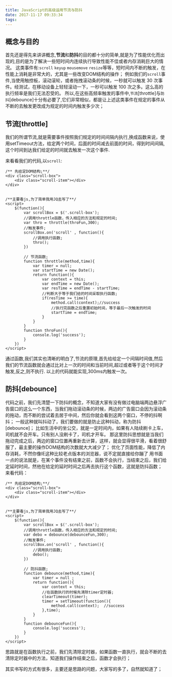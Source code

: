 ```yaml
---
title: JavaScript的高级运用节流与防抖
date: 2017-11-17 09:33:34
tags:
---
```




## 概念与目的
首先还是得先来讲讲概念,**节流**和**防抖**的目的都十分的简单,就是为了性能优化而出现的,目的是为了解决一些短时间内连续执行导致性能不佳或者内存消耗巨大的情况。
这类事件有:`scroll` `keyup` `mousemove` `resize`等等，短时间内不断的触发，在性能上消耗是非常大的，尤其是一些改变DOM结构的操作；
例如我们的`scroll`事件,当使用触控板，滚动滚轮，或者拖拽滚动条的时候，一秒就可以触发 30 次事件。经测试，在移动设备上轻轻滚动一下，一秒可以触发 100 次之多。这么高的执行频率是我们无法忍受的。
所以,在这些高频率触发的事件中,`节流`[throttle]与`防抖`[debounce]十分有必要了,它们非常相似，都是让上述这类事件在规定的事件从不断的去触发更改成为规定的时间内触发多少次；



## 节流[throttle]

我们的所谓节流,就是需要事件按照我们规定的时间间隔内执行,换成函数来说，使用setTimeout方法，给定两个时间，后面的时间减去前面的时间，得到时间间隔,这个时间到达我们给定的时间就去触发一次这个事件.

来看看我们的代码,以`scroll`:

	/** 先给定DOM结构;**/
	<div class="scroll-box">
	    <div class="scroll-item"></div>
	</div>


	/**主要看js,为了简单我用JQ去写了**/
	<script>
	    $(function(){
	        var scrollBox = $('.scroll-box');
	        //调用throttle函数，传入相应的方法和规定的时间;
	        var thro = throttle(throFun,300);
	        //触发事件;
	        scrollBox.on('scroll' , function(){
	            //调用执行函数;
	            thro();
	        })
	
	        // 节流函数;    
	        function throttle(method,time){
	            var timer = null;
	            var startTime = new Date();
	            return function(){
	                var context = this;
	                var endTime = new Date();
	                var resTime = endTime - startTime;
	                //判断大于等于我们给的时间采取执行函数;
	                if(resTime >= time){
	                    method.call(context);//success
	                    //执行完函数之后重置初始时间，等于最后一次触发的时间
	                    startTime = endTime;
	                }
	            }
	        }
	        function throFun(){
	            console.log('success');
	        }
	    })
	</script>

通过函数,我们其实也清晰的明白了,节流的原理,首先给给定一个间隔时间值,然后我们的节流函数就会通过比对上一次的时间和当前时间,超过或者等于这个时间才触发,反之,则不执行.
以上的代码就能实现,300ms内触发一次。



## 防抖[debounce]

代码之前，我们先清楚一下防抖的概念，不知道大家有没有做过电脑端两边悬浮广告窗口的这么一个东西，当我们拖动滚动条的时候，两边的广告窗口会因为滚动条的拖动，而不断的尝试着去居于中间，然后你就会看到这两个窗口，不停的抖啊抖；
一般这种就叫抖动了，我们要做的就是防止这种抖动，称为防抖[debounce]；
比如生活中的坐公交，就是一定时间内，如果有人陆续刷卡上车，司机就不会开车。只有别人没刷卡了，司机才开车。
那这里防抖思想就是当我们拖动完成之后，两边的窗口位置再重新去计算，这样，就会显得很平滑，看着很舒服了，最主要的操作DOM结构的次数就大大减少了；
优化了页面性能，降低了内存消耗，不然你像IE这种比较老点版本的浏览器，说不定就直接给你蹦了
用书面一点的说法就是，在某个事件没有结束之前，函数不会执行，当结束之后，我们给定延时时间，然他在给定的延时时间之后再去执行这个函数，这就是防抖函数；
来看代码：

	/** 先给定DOM结构;**/
	<div class="scroll-box">
	    <div class="scroll-item"></div>
	</div>


	/**主要看js,为了简单我用JQ去写了**/
	<script>
	    $(function(){
	        var scrollBox = $('.scroll-box');
	        //调用throttle函数，传入相应的方法和规定的时间;
	        var debo = debounce(debounceFun,300);
	        //触发事件;
	        scrollBox.on('scroll' , function(){
	            //调用执行函数;
	            debo();
	        })
	
	        // 防抖函数;    
	        function debounce(method,time){
			    var timer = null ;
			    return function(){
			        var context = this;
			        //在函数执行的时候先清除timer定时器;
			        clearTimeout(timer);
			        timer = setTimeout(function(){
			            method.call(context);  //success
			        },time);
			    }
			}
	        function debounceFun(){
	            console.log('success');
	        }
	    })
	</script>

思路就是在函数执行之前，我们先清除定时器，如果函数一直执行，就会不断的去清除定时器中的方法，知道我们操作结束之后，函数才会执行；

其实书写的方式有很多，主要还是思路的问题，大家写的多了，自然就知道了；